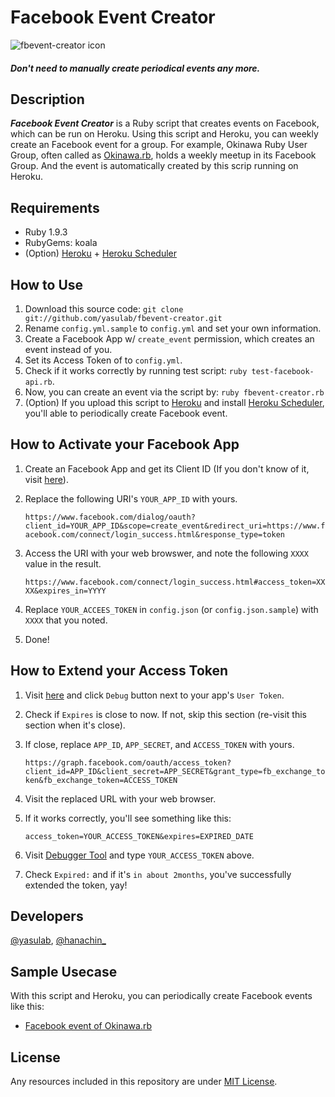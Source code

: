 Facebook Event Creator
======================

![fbevent-creator icon](http://dl.dropbox.com/u/2819285/fbevent-creator.png)


#### _Don't need to manually create periodical events any more._

Description
------------

_**Facebook Event Creator**_ is a Ruby script that creates events on Facebook, which can be run on Heroku.
Using this script and Heroku, you can weekly create an Facebook event for a group.
For example, Okinawa Ruby User Group, often called as [Okinawa.rb](http://facebook.com/groups/okinawarb/), holds a weekly meetup in its Facebook Group. And the event is automatically created by this scrip running on Heroku.


Requirements
------------
- Ruby 1.9.3
- RubyGems: koala
- (Option) [Heroku](http://www.heroku.com) + [Heroku Scheduler](https://addons.heroku.com/scheduler)

How to Use
----------
1. Download this source code: `git clone git://github.com/yasulab/fbevent-creator.git`
2. Rename `config.yml.sample` to `config.yml` and set your own information.
3. Create a Facebook App w/ `create_event` permission, which creates an event instead of you.
4. Set its Access Token of to `config.yml`.
5. Check if it works correctly by running test script: `ruby test-facebook-api.rb`.
6. Now, you can create an event via the script by: `ruby fbevent-creator.rb`
7. (Option) If you upload this script to [Heroku](http://www.heroku.com) and install [Heroku Scheduler](https://addons.heroku.com/scheduler), you'll able to periodically create Facebook event.

How to Activate your Facebook App
-------------------------------
1. Create an Facebook App and get its Client ID (If you don't know of it, visit [here](https://developers.facebook.com/docs/opengraph/getting-started/)).
2. Replace the following URI's `YOUR_APP_ID` with yours.

    `https://www.facebook.com/dialog/oauth?client_id=YOUR_APP_ID&scope=create_event&redirect_uri=https://www.facebook.com/connect/login_success.html&response_type=token`

3. Access the URI with your web browswer, and note the following `XXXX` value in the result.

    `https://www.facebook.com/connect/login_success.html#access_token=XXXX&expires_in=YYYY`

4. Replace `YOUR_ACCEES_TOKEN` in `config.json` (or `config.json.sample`) with `XXXX` that you noted.
5. Done!

How to Extend your Access Token
--------------------------
1. Visit [here](https://developers.facebook.com/tools/access_token/) and click `Debug` button next to your app's `User Token`.
2. Check if `Expires` is close to now. If not, skip this section (re-visit this section when it's close).
3. If close, replace `APP_ID`, `APP_SECRET`, and `ACCESS_TOKEN` with yours.

    `https://graph.facebook.com/oauth/access_token?client_id=APP_ID&client_secret=APP_SECRET&grant_type=fb_exchange_token&fb_exchange_token=ACCESS_TOKEN`

4. Visit the replaced URL with your web browser.
5. If it works correctly, you'll see something like this:

    `access_token=YOUR_ACCESS_TOKEN&expires=EXPIRED_DATE`

6. Visit [Debugger Tool](https://developers.facebook.com/tools/debug) and type `YOUR_ACCESS_TOKEN` above.
7. Check `Expired:` and if it's `in about 2months`, you've successfully extended the token, yay!

Developers
----------
 [@yasulab](http://twitter.com/yasulab), [@hanachin\_](http://twitter.com/hanachin\_)


Sample Usecase
-----------
With this script and Heroku, you can periodically create Facebook events like this:

- [Facebook event of Okinawa.rb](http://www.facebook.com/events/132459433547161/)

License
-------

Any resources included in this repository are under [MIT License](http://www.opensource.org/licenses/mit-license.html).

